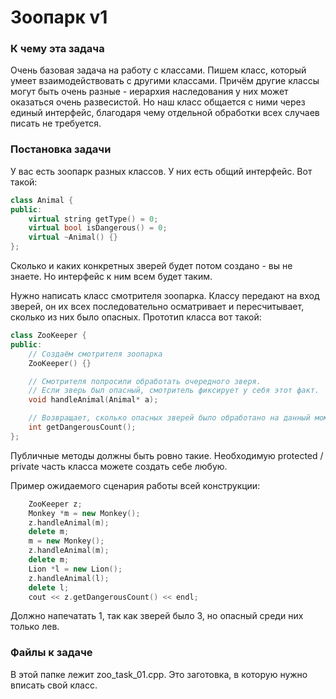 # Зоопарк v1

### К чему эта задача

Очень базовая задача на работу с классами. Пишем класс, который умеет взаимодействовать с другими классами. Причём другие классы могут быть очень разные - иерархия наследования у них может оказаться очень развесистой. Но наш класс общается с ними через единый интерфейс, благодаря чему отдельной обработки всех случаев писать не требуется.


### Постановка задачи

У вас есть зоопарк разных классов. У них есть общий интерфейс. Вот такой:
```cpp
class Animal {
public:
    virtual string getType() = 0;
    virtual bool isDangerous() = 0;
    virtual ~Animal() {}
};
```

Сколько и каких конкретных зверей будет потом создано - вы не знаете. Но интерфейс к ним всем будет таким.

Нужно написать класс смотрителя зоопарка. Классу передают на вход зверей, он их всех последовательно осматривает и пересчитывает, сколько из них было опасных. Прототип класса вот такой:

```cpp
class ZooKeeper {
public:
    // Создаём смотрителя зоопарка
    ZooKeeper() {}

    // Смотрителя попросили обработать очередного зверя.
    // Если зверь был опасный, смотритель фиксирует у себя этот факт.
    void handleAnimal(Animal* a);

    // Возвращает, сколько опасных зверей было обработано на данный момент.
    int getDangerousCount();
};
```
Публичные методы должны быть ровно такие. Необходимую protected / private часть класса можете создать себе любую.

Пример ожидаемого сценария работы всей конструкции:
```cpp
    ZooKeeper z;
    Monkey *m = new Monkey();
    z.handleAnimal(m);
    delete m;
    m = new Monkey();
    z.handleAnimal(m);
    delete m;
    Lion *l = new Lion();
    z.handleAnimal(l);
    delete l;
    cout << z.getDangerousCount() << endl;
```

Должно напечатать 1, так как зверей было 3, но опасный среди них только лев.


### Файлы к задаче

В этой папке лежит zoo\_task\_01.cpp. Это заготовка, в которую нужно вписать свой класс.
